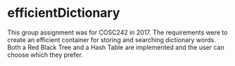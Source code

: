 # efficientDictionary
This group assignment was for COSC242 in 2017. The requirements  were to create an efficient container for storing and searching dictionary words. Both a Red Black Tree and a Hash Table are implemented and the user can choose which they prefer.
